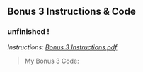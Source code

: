## Bonus 3 Instructions & Code

### unfinished !

*Instructions: [Bonus 3 Instructions.pdf](https://github.com/odnaiviv/CSC2720/blob/main/Bonus%20Assignments/Bonus%203/Bonus%203%20Instructions.pdf)*

>My Bonus 3 Code: 
